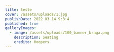 ```yaml
---
title: teste
cover: /assets/uploads/1.jpg
publishDate: 2022 03 14 9:3:4
published: true
galleryImages:
  - image: /assets/uploads/100_banner_braga.png
    description: Seating
    credito: Hoopers
---
```

